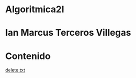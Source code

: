 # Algoritmica2I
# Ian Marcus Terceros Villegas
# Contenido

[delete.txt](https://github.com/iandeimpaler/Algoritmica2I/files/9711765/delete.txt)
